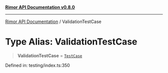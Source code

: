 [**Rimor API Documentation v0.8.0**](../README.md)

***

[Rimor API Documentation](../globals.md) / ValidationTestCase

# Type Alias: ValidationTestCase

> **ValidationTestCase** = [`TestCase`](../interfaces/TestCase.md)

Defined in: testing/index.ts:350
